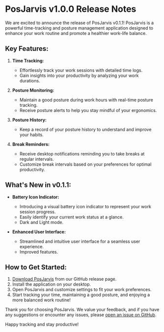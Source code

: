 # PosJarvis v1.0.0 Release Notes

We are excited to announce the release of PosJarvis v0.1.1! PosJarvis is a powerful time-tracking and posture management application designed to enhance your work routine and promote a healthier work-life balance.

## Key Features:

1. **Time Tracking:**
   - Effortlessly track your work sessions with detailed time logs.
   - Gain insights into your productivity by analyzing your work durations.

2. **Posture Monitoring:**
   - Maintain a good posture during work hours with real-time posture tracking.
   - Receive posture alerts to help you stay mindful of your ergonomics.

3. **Posture History:**
   - Keep a record of your posture history to understand and improve your habits.

4. **Break Reminders:**
   - Receive desktop notifications reminding you to take breaks at regular intervals.
   - Customize break intervals based on your preferences for optimal productivity.

## What's New in v0.1.1:

- **Battery Icon Indicator:**
  - Introducing a visual battery icon indicator to represent your work session progress.
  - Easily identify your current work status at a glance.
  - Dark and Light mode.

- **Enhanced User Interface:**
  - Streamlined and intuitive user interface for a seamless user experience.
  - Improved features.

## How to Get Started:

1. [Download PosJarvis](https://github.com/mahdimdse/pos-jarvis-release) from our GitHub release page.
2. Install the application on your desktop.
3. Open PosJarvis and customize settings to fit your work preferences.
4. Start tracking your time, maintaining a good posture, and enjoying a more balanced work routine!

Thank you for choosing PosJarvis. We value your feedback, and if you have any suggestions or encounter any issues, please [open an issue on GitHub](https://github.com/mahdimdse/pos-jarvis-release/issues).

Happy tracking and stay productive!
